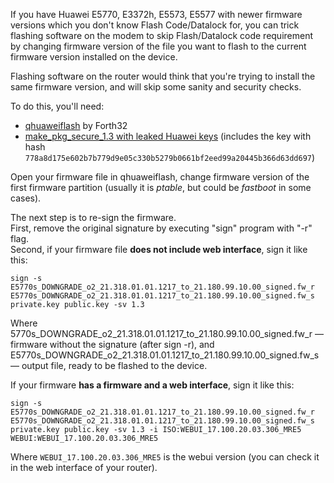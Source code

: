 If you have Huawei E5770, E3372h, E5573, E5577 with newer firmware versions which you don't know Flash Code/Datalock for, you can trick flashing software on the modem to skip Flash/Datalock code requirement by changing firmware version of the file you want to flash to the current firmware version installed on the device.

Flashing software on the router would think that you're trying to install the same firmware version, and will skip some sanity and security checks.

To do this, you'll need:

*   [qhuaweiflash](https://github.com/forth32/qhuaweiflash) by Forth32
*   [make_pkg_secure_1.3 with leaked Huawei keys](https://4pda.ru/forum/index.php?s=&showtopic=744265&view=findpost&p=62139559) (includes the key with hash `778a8d175e602b7b779d9e05c330b5279b0661bf2eed99a20445b366d63dd697`)

Open your firmware file in qhuaweiflash, change firmware version of the first firmware partition (usually it is _ptable_, but could be _fastboot_ in some cases).

The next step is to re-sign the firmware.  
First, remove the original signature by executing "sign" program with "-r" flag.  
Second, if your firmware file **does not include web interface**, sign it like this:

`sign -s E5770s_DOWNGRADE_o2_21.318.01.01.1217_to_21.180.99.10.00_signed.fw_r E5770s_DOWNGRADE_o2_21.318.01.01.1217_to_21.180.99.10.00_signed.fw_s private.key public.key -sv 1.3`

Where 5770s_DOWNGRADE_o2_21.318.01.01.1217_to_21.180.99.10.00_signed.fw_r — firmware without the signature (after sign -r), and  E5770s_DOWNGRADE_o2_21.318.01.01.1217_to_21.180.99.10.00_signed.fw_s — output file, ready to be flashed to the device.

If your firmware **has a firmware and a web interface**, sign it like this:

`sign -s E5770s_DOWNGRADE_o2_21.318.01.01.1217_to_21.180.99.10.00_signed.fw_r E5770s_DOWNGRADE_o2_21.318.01.01.1217_to_21.180.99.10.00_signed.fw_s private.key public.key -sv 1.3 -i ISO:WEBUI_17.100.20.03.306_MRE5 WEBUI:WEBUI_17.100.20.03.306_MRE5`

Where `WEBUI_17.100.20.03.306_MRE5` is the webui version (you can check it in the web interface of your router).
